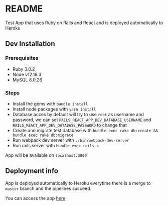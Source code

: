 # README

Test App that uses Ruby on Rails and React and is deployed automatically to Heroku

## Dev Installation

### Prerequisites
- Ruby 3.0.2
- Node v12.18.3
- MySQL 8.0.26

### Steps
- Install the gems with `bundle install`
- Install node packages with `yarn install`
- Database acces by default will try to use `root` as username and password, we can set `RAILS_REACT_APP_DEV_DATABASE_USERNAME` and `RAILS_REACT_APP_DEV_DATABASE_PASSWORD` to change that
- Create and migrate test database with `bundle exec rake db:create && bundle exec rake db:migrate`
- Run webpack dev server with `./bin/webpack-dev-server`
- Run rails server with `bundle exec rails s`

App will be available on `localhost:3000`

## Deployment info

App is deployed automatically to Heroku everytime there is a merge to `master` branch and the pipelines succeed.

You can access the app [here](https://jd-rails-react-app.herokuapp.com/)